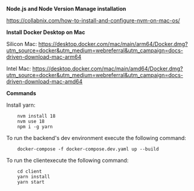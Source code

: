**Node.js and Node Version Manage installation**

https://collabnix.com/how-to-install-and-configure-nvm-on-mac-os/

**Install Docker Desktop on Mac**

Silicon Mac: https://desktop.docker.com/mac/main/arm64/Docker.dmg?utm_source=docker&utm_medium=webreferral&utm_campaign=docs-driven-download-mac-arm64

Intel Mac: https://desktop.docker.com/mac/main/amd64/Docker.dmg?utm_source=docker&utm_medium=webreferral&utm_campaign=docs-driven-download-mac-amd64

**Commands**

Install yarn:
    
```
    nvm install 18
    nvm use 18
    npm i -g yarn
```

To run the backend's dev environment execute the following command:

```
    docker-compose -f docker-compose.dev.yaml up --build
```

To run the clientexecute the following command:

```
    cd client
    yarn install
    yarn start
```
